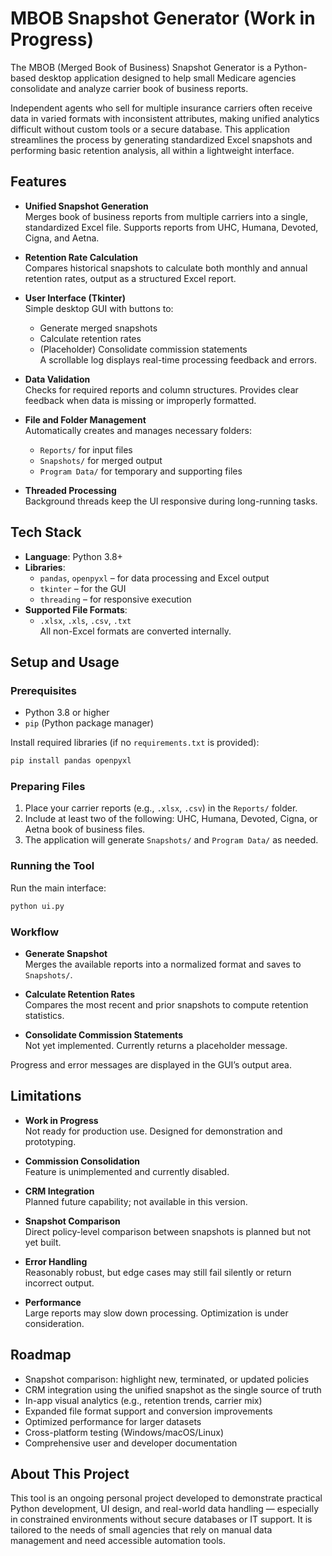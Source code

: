 # MBOB Snapshot Generator (Work in Progress)

The MBOB (Merged Book of Business) Snapshot Generator is a Python-based desktop application designed to help small Medicare agencies consolidate and analyze carrier book of business reports.

Independent agents who sell for multiple insurance carriers often receive data in varied formats with inconsistent attributes, making unified analytics difficult without custom tools or a secure database. This application streamlines the process by generating standardized Excel snapshots and performing basic retention analysis, all within a lightweight interface.

## Features

- **Unified Snapshot Generation**  
  Merges book of business reports from multiple carriers into a single, standardized Excel file. Supports reports from UHC, Humana, Devoted, Cigna, and Aetna.

- **Retention Rate Calculation**  
  Compares historical snapshots to calculate both monthly and annual retention rates, output as a structured Excel report.

- **User Interface (Tkinter)**  
  Simple desktop GUI with buttons to:
  - Generate merged snapshots
  - Calculate retention rates
  - (Placeholder) Consolidate commission statements  
  A scrollable log displays real-time processing feedback and errors.

- **Data Validation**  
  Checks for required reports and column structures. Provides clear feedback when data is missing or improperly formatted.

- **File and Folder Management**  
  Automatically creates and manages necessary folders:
  - `Reports/` for input files  
  - `Snapshots/` for merged output  
  - `Program Data/` for temporary and supporting files

- **Threaded Processing**  
  Background threads keep the UI responsive during long-running tasks.

## Tech Stack

- **Language**: Python 3.8+
- **Libraries**:
  - `pandas`, `openpyxl` – for data processing and Excel output
  - `tkinter` – for the GUI
  - `threading` – for responsive execution
- **Supported File Formats**:
  - `.xlsx`, `.xls`, `.csv`, `.txt`  
    All non-Excel formats are converted internally.

## Setup and Usage

### Prerequisites

- Python 3.8 or higher
- `pip` (Python package manager)

Install required libraries (if no `requirements.txt` is provided):

```bash
pip install pandas openpyxl
```

### Preparing Files

1. Place your carrier reports (e.g., `.xlsx`, `.csv`) in the `Reports/` folder.
2. Include at least two of the following: UHC, Humana, Devoted, Cigna, or Aetna book of business files.
3. The application will generate `Snapshots/` and `Program Data/` as needed.

### Running the Tool

Run the main interface:

```bash
python ui.py
```

### Workflow

- **Generate Snapshot**  
  Merges the available reports into a normalized format and saves to `Snapshots/`.

- **Calculate Retention Rates**  
  Compares the most recent and prior snapshots to compute retention statistics.

- **Consolidate Commission Statements**  
  Not yet implemented. Currently returns a placeholder message.

Progress and error messages are displayed in the GUI’s output area.

## Limitations

- **Work in Progress**  
  Not ready for production use. Designed for demonstration and prototyping.

- **Commission Consolidation**  
  Feature is unimplemented and currently disabled.

- **CRM Integration**  
  Planned future capability; not available in this version.

- **Snapshot Comparison**  
  Direct policy-level comparison between snapshots is planned but not yet built.

- **Error Handling**  
  Reasonably robust, but edge cases may still fail silently or return incorrect output.

- **Performance**  
  Large reports may slow down processing. Optimization is under consideration.

## Roadmap

- Snapshot comparison: highlight new, terminated, or updated policies
- CRM integration using the unified snapshot as the single source of truth
- In-app visual analytics (e.g., retention trends, carrier mix)
- Expanded file format support and conversion improvements
- Optimized performance for larger datasets
- Cross-platform testing (Windows/macOS/Linux)
- Comprehensive user and developer documentation

## About This Project

This tool is an ongoing personal project developed to demonstrate practical Python development, UI design, and real-world data handling — especially in constrained environments without secure databases or IT support. It is tailored to the needs of small agencies that rely on manual data management and need accessible automation tools.
